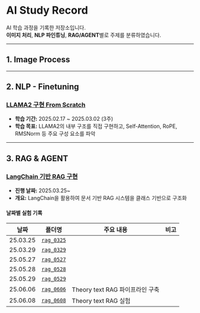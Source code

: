 # AI Study Record

AI 학습 과정을 기록한 저장소입니다.  
**이미지 처리**, **NLP 파인튜닝**, **RAG/AGENT**별로 주제를 분류하였습니다.

---

## 1. Image Process


---

## 2. NLP - Finetuning

### [LLAMA2 구현 From Scratch](./NLP-Finetuning/LLAMA2%20From%20Scratch)
- **학습 기간:** 2025.02.17 ~ 2025.03.02 (3주)
- **학습 목표:** LLAMA2의 내부 구조를 직접 구현하고, Self-Attention, RoPE, RMSNorm 등 주요 구성 요소를 파악


---

## 3. RAG & AGENT

### [LangChain 기반 RAG 구현](./RAG_AGENT)
- **진행 날짜:** 2025.03.25~
- **개요:** LangChain을 활용하여 문서 기반 RAG 시스템을 클래스 기반으로 구조화

#### 날짜별 실험 기록

| 날짜      | 폴더명     | 주요 내용 | 비고 |
|-----------|------------|-----------|------|
| 25.03.25     | [`rag_0325`](./RAG_AGENT/rag_0325) |  |  |
| 25.03.29     | [`rag_0329`](./RAG_AGENT/rag_0329) |           |      |
| 25.05.27     | [`rag_0527`](./RAG_AGENT/rag_0527) |           |      |
| 25.05.28     | [`rag_0528`](./RAG_AGENT/rag_0528) |           |      |
| 25.05.29     | [`rag_0529`](./RAG_AGENT/rag_0529) |           |      |
| 25.06.06     | [`rag_0606`](./RAG_AGENT/rag_0606) |  Theory text RAG 파이프라인 구축  |      |
| 25.06.08     | [`rag_0608`](./RAG_AGENT/rag_0608) |  Theory text RAG 실험   |      |
